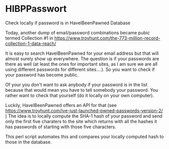 # HIBPPasswort
Check locally if password is in HaveIBeenPawned Database

Today, another dump of email/password combinations became pubic termed
Collection #1 in
https://www.troyhunt.com/the-773-million-record-collection-1-data-reach/

It is easy to search HaveIBeenPawned for your email address but that
will almost surely show up everywhere. The question is if your
passwords are there as well (at least the ones for important sites, as
I am sure we are all using different passwords for different
sites....). So you want to check if your password has become public.

Of your you don't want to ask anybody if your password is in the list
because that would mean you have to tell somebody your password. You
rather want to check that yourself (do it locally on your own
computer).

Luckily, HaveIBeenPawned offers an API for that (see
https://www.troyhunt.com/ive-just-launched-pwned-passwords-version-2/
) The idea is to locally compute the SHA-1 hash of your password and
send only the first five charaters to the site which returns with all
the hashes it has passwords of starting with those five characters.

This perl script automates this and compares your locally computed
hash to those in the database.
